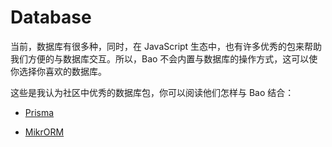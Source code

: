# Database

当前，数据库有很多种，同时，在 JavaScript 生态中，也有许多优秀的包来帮助我们方便的与数据库交互。所以，Bao 不会内置与数据库的操作方式，这可以使你选择你喜欢的数据库。

这些是我认为社区中优秀的数据库包，你可以阅读他们怎样与 Bao 结合：

- [Prisma](/markdown/recipes/prisma.md)

- [MikrORM](/markdown/recipes/mikro-orm.md)
